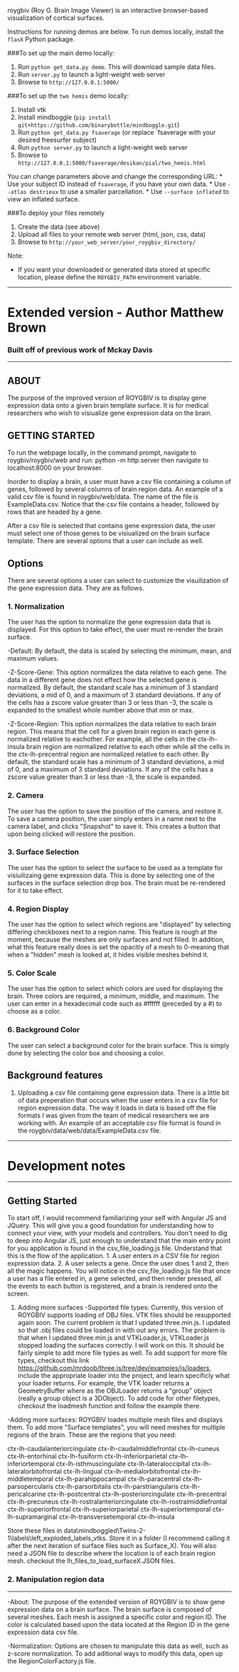 roygbiv (Roy G. Brain Image Viewer) is an interactive browser-based visualization of cortical surfaces.

Instructions for running demos are below. To run demos locally, install the `flask` Python package.


###To set up the main demo locally:

1. Run `python get_data.py demo`. This will download sample data files.
2. Run `server.py` to launch a light-weight web server
3. Browse to `http://127.0.0.1:5000/`


###To set up the `two hemis` demo locally:
1. Install vtk
2. Install mindboggle (`pip install git+https://github.com/binarybottle/mindboggle.git`)
3. Run `python get_data.py fsaverage` (or replace `fsaverage with your desired freesurfer subject)
4. Run `python server.py` to launch a light-weight web server
5. Browse to `http://127.0.0.1:5000/fsaverage/desikan/pial/two_hemis.html`

You can change parameters above and change the corresponding URL:
    * Use your subject ID instead of `fsaverage`, if you have your own data.
    * Use `--atlas destrieux` to use a smaller parcellation.
    * Use `--surface inflated` to view an inflated surface.

###To deploy your files remotely
1. Create the data (see above)
2. Upload all files to your remote web server (html, json, css, data)
3. Browse to `http://your_web_server/your_roygbiv_directory/`

Note:
* If you want your downloaded or generated data stored at specific location, please define the `ROYGBIV_PATH` environment variable.


**********************************
# Extended version - Author Matthew Brown 
### Built off of previous work of Mckay Davis
**********************************


## ABOUT

The purpose of the improved version of ROYGBIV is to display gene expression data onto a given brain template surface. It is for medical researchers who wish to visiualize gene expression data on the brain.


## GETTING STARTED

To run the webpage locally, in the command prompt, navigate to roygbiv/roygbiv/web and run: python -m http.server
then navigate to localhost:8000 on your browser.

Inorder to display a brain, a user must have a csv file containing a column of genes, followed by several columns of brain region data. An example of a valid csv file is found in roygbiv/web/data. The name of the file is ExampleData.csv. Notice that the csv file contains a header, followed by rows that are headed by a gene.

After a csv file is selected that contains gene expression data, the user must select
one of those genes to be visiualized on the brain surface template. There are several
options that a user can include as well.


## Options

There are several options a user can select to customize the visuilization of the gene expression data. They are as follows.

### 1. Normalization
The user has the option to normalize the gene expression data that is displayed. For this option to take effect, the user must re-render the brain surface.

-Default: By default, the data is scaled by selecting the minimum, mean, and maximum values.

-Z-Score-Gene: This option normalizes the data relative to each gene. The data in a different gene does not effect how the selected gene is normalized. By default, the standard scale has a minimum of 3 standard deviations, a mid of 0, and a maximum of 3 standard deviations. If any of the cells has a zscore value greater than 3 or less than -3, the scale is expanded to the smallest whole number above that min or max.

-Z-Score-Region: This option normalizes the data relative to each brain region. This means that the cell for a given brain region in each gene is normalized relative to eachother. For example, all the cells in the ctx-lh-insula brain region are normalized relative to each other while all the cells in the ctx-lh-precentral region are normalized relative to each other. By default, the standard scale has a minimum of 3 standard deviations, a mid of 0, and a maximum of 3 standard deviations. If any of the cells has a zscore value greater than 3 or less than -3, the scale is expanded.

### 2. Camera
The user has the option to save the position of the camera, and restore it. To save a camera position, the user simply enters in a name next to the camera label, and clicks "Snapshot" to save it. This creates a button that upon being clicked will restore the position.

### 3. Surface Selection
The user has the option to select the surface to be used as a template for visiuilizaing gene expression data. This is done by selecting one of the surfaces in the surface selection drop box. The brain must be re-rendered for it to take effect.

### 4. Region Display
The user has the option to select which regions are "displayed" by selecting differing checkboxes next to a region name. This feature is rough at the moment, because the meshes are only surfaces and not filled. In addition, what this feature really does is set the opacitiy of a mesh to 0-meaning that when a "hidden" mesh is looked at, it hides visible meshes behind it.

### 5. Color Scale
The user has the option to select which colors are used for displaying the brain. Three colors are required, a minimum, middle, and maximum. The user can enter in a hexadecimal code such as #ffffff (preceded by a #) to choose as a color.

### 6. Background Color
The user can select a background color for the brain surface. This is simply done by selecting the color box and choosing a color.


## Background features
1. Uploading a csv file containing gene expression data.
There is a little bit of data preperation that occurs when the user enters in a csv file for region expression data. The way it loads in data is based off the file formats I was given from the team of medical researchers we are working with. An example of an acceptable csv file format is found in the roygbiv/data/web/data/ExampleData.csv file.

**********************************
# Development notes
**********************************
## Getting Started

To start off, I would recommend familiarizing your self with Angular JS and JQuery. This will give you a good foundation for understanding how to connect your view, with your models and controllers. You don't need to dig to deep into Angular JS, just enough to understand that the main entry point for you application is found in the csv_file_loading.js file. Understand that this is the flow of the application. 1. A user enters in a CSV file for region expression data. 2. A user selects a gene. Once the user does 1 and 2, then all the magic happens. You will notice in the csv_file_loading.js file that once a user has a file entered in, a gene selected, and then render pressed, all the events to each button is registered, and a brain is rendered onto the screen.

1. Adding more surfaces
-Supported file types: Currently, this version of ROYGBIV supports loading of OBJ files. VTK files should be resupported again soon. The current problem is that I updated three.min.js. I updated so that .obj files could be loaded in with out any errors. The problem is that when I updated three.min.js and VTKLoader.js, VTKLoader.js stopped loading the surfaces correctly. I will work on this. It should be fairly simple to add more file types as well. To add support for more file types, checkout this link https://github.com/mrdoob/three.js/tree/dev/examples/js/loaders, include the appropriate loader into the project, and learn specificly what your loader returns. For example, the VTK loader returns a GeometryBuffer where as the OBJLoader returns a "group" object (really a group object is a 3DObject). To add code for other filetypes, checkout the loadmesh function and follow the example there.

-Adding more surfaces: ROYGBIV loades multiple mesh files and displays them. To add more "Surface templates", you will need meshes for multiple regions of the brain. These are the regions that you need: 

ctx-lh-caudalanteriorcingulate
ctx-lh-caudalmiddlefrontal
ctx-lh-cuneus
ctx-lh-entorhinal
ctx-lh-fusiform
ctx-lh-inferiorparietal
ctx-lh-inferiortemporal
ctx-lh-isthmuscingulate
ctx-lh-lateraloccipital
ctx-lh-lateralorbitofrontal
ctx-lh-lingual
ctx-lh-medialorbitofrontal
ctx-lh-middletemporal
ctx-lh-parahippocampal
ctx-lh-paracentral
ctx-lh-parsopercularis
ctx-lh-parsorbitalis
ctx-lh-parstriangularis
ctx-lh-pericalcarine
ctx-lh-postcentral
ctx-lh-posteriorcingulate
ctx-lh-precentral
ctx-lh-precuneus
ctx-lh-rostralanteriorcingulate
ctx-lh-rostralmiddlefrontal                                     
ctx-lh-superiorfrontal
ctx-lh-superiorparietal
ctx-lh-superiortemporal
ctx-lh-supramarginal
ctx-lh-transversetemporal
ctx-lh-insula

Store these files in data\mindboggled\Twins-2-1\labels\left_exploded_labels_vtks. Store it in a folder (I recommend calling it after the next iteration of surface files such as Surface_X).
You will also need a JSON file to describe where the location is of each brain region mesh. checkout the lh_files_to_load_surfaceX.JSON files.

### 2. Manipulation region data
----------------------------------
-About: The purpose of the extended version of ROYGBIV is to show gene expression data on a brain surface. The brain surface is composed of several meshes. Each mesh is assigned a specific color and region ID. The color is calculated based upon the data located at the Region ID in the gene expression data csv file. 

-Normalization:
Options are chosen to manipulate this data as well, such as z-score normalization. To add aditional ways to modify this data, open up the RegionColorFactory.js file. 
